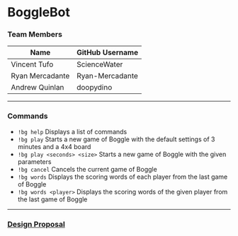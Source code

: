 # BoggleBot

### Team Members
| Name | GitHub Username |
|--|--|
| Vincent Tufo | ScienceWater |
| Ryan Mercadante | Ryan-Mercadante |
| Andrew Quinlan | doopydino |
___
### Commands
- `!bg help` Displays a list of commands
- `!bg play` Starts a new game of Boggle with the default settings of 3 minutes and a 4x4 board
- `!bg play <seconds> <size>` Starts a new game of Boggle with the given parameters
- `!bg cancel` Cancels the current game of Boggle
- `!bg words` Displays the scoring words of each player from the last game of Boggle
- `!bg words <player>` Displays the scoring words of the given player from the last game of Boggle
___
### [Design Proposal](DESIGN.md)
<!--stackedit_data:
eyJoaXN0b3J5IjpbMTM2NzMzMjI4LDg2MjE5NTkzNV19
-->
